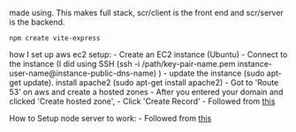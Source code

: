 made using. This makes full stack, scr/client is the front end and scr/server is the backend. 
```
npm create vite-express
```

how I set up aws ec2 setup:
    - Create an EC2 instance (Ubuntu)
    - Connect to the instance (I did using SSH (ssh -i /path/key-pair-name.pem instance-user-name@instance-public-dns-name) )
    - update the instance (sudo apt-get update). install apache2 (sudo apt-get install apache2)
    - Got to 'Route 53' on aws and create a hosted zones
    - After you entered your domain and clicked 'Create hosted zone', 
    - Click 'Create Record'
    - Followed from [this](https://www.freecodecamp.org/news/how-to-connect-a-domain-to-a-website-hosted-on-aws-ec2/)

How to Setup node server to work:
    - Followed from [this](https://www.digitalocean.com/community/tutorials/how-to-set-up-a-node-js-application-for-production-on-ubuntu-20-04)
